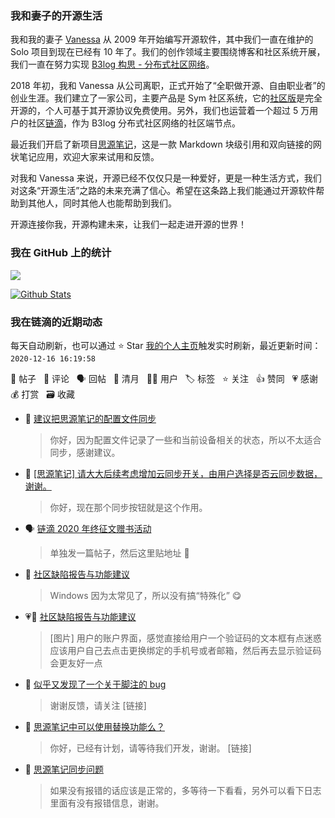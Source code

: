 ### 我和妻子的开源生活

我和我的妻子 [Vanessa](https://github.com/Vanessa219) 从 2009 年开始编写开源软件，其中我们一直在维护的 Solo 项目到现在已经有 10 年了。我们的创作领域主要围绕博客和社区系统开展，我们一直在努力实现 [B3log 构思 - 分布式社区网络](https://ld246.com/article/1546941897596)。

2018 年初，我和 Vanessa 从公司离职，正式开始了“全职做开源、自由职业者”的创业生涯。我们建立了一家公司，主要产品是 Sym 社区系统，它的[社区版](https://github.com/88250/symphony)是完全开源的，个人可基于其开源协议免费使用。另外，我们也运营着一个超过 5 万用户的社区[链滴](https://ld246.com)，作为 B3log 分布式社区网络的社区端节点。

最近我们开启了新项目[思源笔记](https://github.com/siyuan-note/siyuan)，这是一款 Markdown 块级引用和双向链接的网状笔记应用，欢迎大家来试用和反馈。

对我和 Vanessa 来说，开源已经不仅仅只是一种爱好，更是一种生活方式，我们对这条“开源生活”之路的未来充满了信心。希望在这条路上我们能通过开源软件帮助到其他人，同时其他人也能帮助到我们。

开源连接你我，开源构建未来，让我们一起走进开源的世界！

### 我在 GitHub 上的统计

<a title="Hits" target="_blank" href="https://github.com/88250/88250"><img src="https://hits.b3log.org/88250/88250.svg"></a>

[![Github Stats](https://github-readme-stats.vercel.app/api?username=88250&theme=tokyonight&show_icons=true)](https://github.com/88250)

<!--events start -->

### 我在链滴的近期动态

每天自动刷新，也可以通过 ⭐️ Star [我的个人主页](https://github.com/88250/88250)触发实时刷新，最近更新时间：`2020-12-16 16:19:58`

📝 帖子 &nbsp; 💬 评论 &nbsp; 🗣 回帖 &nbsp; 🌙 清月 &nbsp; 👨‍💻 用户 &nbsp; 🏷️ 标签 &nbsp; ⭐️ 关注 &nbsp; 👍 赞同 &nbsp; 💗 感谢 &nbsp; 💰 打赏 &nbsp; 🗃 收藏

* 💬 [建议把思源笔记的配置文件同步](https://ld246.com/article/1608097337936/comment/1608100146934#comments)

  > 你好，因为配置文件记录了一些和当前设备相关的状态，所以不太适合同步，感谢建议。
* 💬 [[思源笔记] 请大大后续考虑增加云同步开关，由用户选择是否云同步数据，谢谢。](https://ld246.com/article/1608083105447/comment/1608100015076#comments)

  > 你好，现在那个同步按钮就是这个作用。
* 🗣 [链滴 2020 年终征文赠书活动](https://ld246.com/article/1607769429589/comment/1608091048975#comments)

  > 单独发一篇帖子，然后这里贴地址 🙏
* 💬 [社区缺陷报告与功能建议](https://ld246.com/article/1438049659432/comment/1608048526456#comments)

  > Windows 因为太常见了，所以没有搞“特殊化” 😋
* 💗💬 [社区缺陷报告与功能建议](https://ld246.com/article/1438049659432/comment/1608045134718#comments)

  > [图片] 用户的账户界面，感觉直接给用户一个验证码的文本框有点迷惑 应该用户自己去点击更换绑定的手机号或者邮箱，然后再去显示验证码会更友好一点
* 💬 [似乎又发现了一个关于脚注的 bug](https://ld246.com/article/1608018444218/comment/1608033241363#comments)

  > 谢谢反馈，请关注 [链接]
* 💬 [思源笔记中可以使用替换功能么？](https://ld246.com/article/1608003681102/comment/1608016176805#comments)

  > 你好，已经有计划，请等待我们开发，谢谢。 [链接]
* 💬 [思源笔记同步问题](https://ld246.com/article/1607939284415/comment/1607945871405#comments)

  > 如果没有报错的话应该是正常的，多等待一下看看，另外可以看下日志里面有没有报错信息，谢谢。


<!--events end -->
